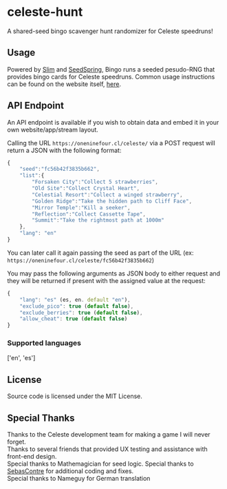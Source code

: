 # celeste-hunt
A shared-seed bingo scavenger hunt randomizer for Celeste speedruns!

## Usage

Powered by [Slim](https://www.slimframework.com/) and [SeedSpring](https://github.com/paragonie/seedspring), Bingo runs a seeded pesudo-RNG that provides bingo cards for Celeste speedruns. Common usage instructions can be found on the website itself, [here](https://oneninefour.cl/celeste/).

## API Endpoint

An API endpoint is available if you wish to obtain data and embed it in your own website/app/stream layout.

Calling the URL `https://oneninefour.cl/celeste/` via a POST request will return a JSON with the following format:

```javascript
{
    "seed":"fc56b42f3835b662",
    "list":{
        "Forsaken City":"Collect 5 strawberries",
        "Old Site":"Collect Crystal Heart",
        "Celestial Resort":"Collect a winged strawberry",
        "Golden Ridge":"Take the hidden path to Cliff Face",
        "Mirror Temple":"Kill a seeker",
        "Reflection":"Collect Cassette Tape",
        "Summit":"Take the rightmost path at 1000m"
    },
    "lang": "en"
}
```

You can later call it again passing the seed as part of the URL (ex: `https://oneninefour.cl/celeste/fc56b42f3835b662`)

You may pass the following arguments as JSON body to either request and they will be returned if present with the assigned value at the request:

```javascript
{
    "lang": "es" (es, en. default "en"),
    "exclude_pico": true (default false),
    "exclude_berries": true (default false),
    "allow_cheat": true (default false)
}
```

### Supported languages
['en', 'es']

## License

Source code is licensed under the MIT License.

## Special Thanks

Thanks to the Celeste development team for making a game I will never forget.  
Thanks to several friends that provided UX testing and assistance with front-end design.  
Special thanks to Mathemagician for seed logic.
Special thanks to [SebasContre](https://twitter.com/sebascontre) for additional coding and fixes.  
Special thanks to Nameguy for German translation
